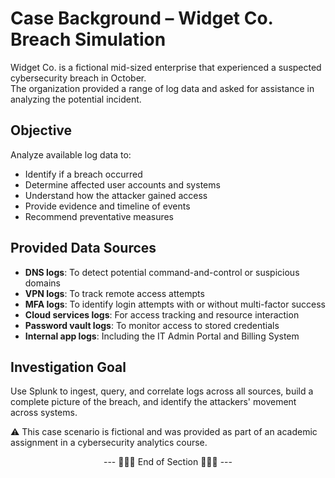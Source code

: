 # Case Background – Widget Co. Breach Simulation

Widget Co. is a fictional mid-sized enterprise that experienced a suspected cybersecurity breach in October.  
The organization provided a range of log data and asked for assistance in analyzing the potential incident.

## Objective
Analyze available log data to:
- Identify if a breach occurred
- Determine affected user accounts and systems
- Understand how the attacker gained access
- Provide evidence and timeline of events
- Recommend preventative measures

## Provided Data Sources
- **DNS logs**: To detect potential command-and-control or suspicious domains
- **VPN logs**: To track remote access attempts
- **MFA logs**: To identify login attempts with or without multi-factor success
- **Cloud services logs**: For access tracking and resource interaction
- **Password vault logs**: To monitor access to stored credentials
- **Internal app logs**: Including the IT Admin Portal and Billing System

## Investigation Goal
Use Splunk to ingest, query, and correlate logs across all sources, build a complete picture of the breach, and identify the attackers' movement across systems.

⚠️ This case scenario is fictional and was provided as part of an academic assignment in a cybersecurity analytics course.

<div align="center">

--- 🔹🔹🔹 End of Section 🔹🔹🔹 ---

</div>
